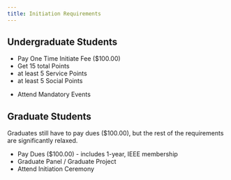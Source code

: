 ```yaml
---
title: Initiation Requirements
---
```


Undergraduate Students
---
* Pay One Time Initiate Fee ($100.00)
* Get 15 total Points
* at least 5 Service Points
* at least 5 Social Points
<!-- * Serve Office Hours Once a Week -->
* Attend Mandatory Events

Graduate Students
---
Graduates still have to pay dues ($100.00), but the rest of the requirements are significantly relaxed.

* Pay Dues ($100.00) - includes 1-year, IEEE membership
* Graduate Panel / Graduate Project
* Attend Initiation Ceremony

<!-- Office Hours
---
An updated office hours schedule is above. If you cannot make your office hours for any reason, contact Liz (contact information on the Officers Page) to schedule a makeup office hour. -->
